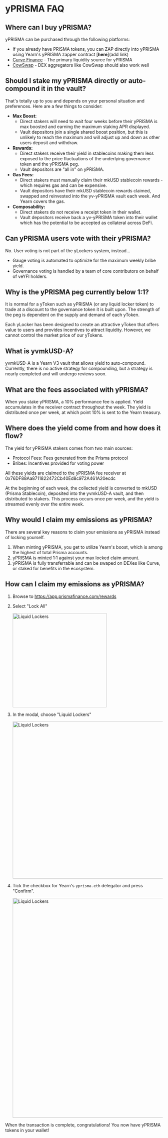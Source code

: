 # yPRISMA FAQ

## Where can I buy yPRISMA?

yPRISMA can be purchased through the following platforms:

* If you already have PRISMA tokens, you can ZAP directly into yPRISMA using Yearn's yPRISMA zapper contract [**here**](add link)
* [Curve Finance](https://curve.fi/#/ethereum/swap?from=0xeeeeeeeeeeeeeeeeeeeeeeeeeeeeeeeeeeeeeeee&to=0xe3668873d944e4a949da05fc8bde419eff543882) - The primary liquidity source for yPRISMA
* [CowSwap](https://swap.cow.fi/#/1/swap/ETH/YPRISMA) - DEX aggregators like CowSwap should also work well

## Should I stake my yPRISMA directly or auto-compound it in the vault?

That's totally up to you and depends on your personal situation and preferences. Here are a few things to consider:

* **Max Boost:**
  * Direct stakers will need to wait four weeks before their yPRISMA is max boosted and earning the maximum staking APR displayed.
  * Vault depositors join a single shared boost position, but this is unlikely to reach the maximum and will adjust up and down as other users deposit and withdraw.
* **Rewards:**
  * Direct stakers receive their yield in stablecoins making them less exposed to the price fluctuations of the underlying governance token and the yPRISMA peg.
  * Vault depositors are "all in" on yPRISMA.
* **Gas Fees:**
  * Direct stakers must manually claim their mkUSD stablecoin rewards - which requires gas and can be expensive.
  * Vault depositors have their mkUSD stablecoin rewards claimed, swapped and reinvested into the yv-yPRISMA vault each week. And Yearn covers the gas.
* **Composability:**
  * Direct stakers do not receive a receipt token in their wallet.
  * Vault depositors receive back a yv-yPRISMA token into their wallet which has the potential to be accepted as collateral across DeFi.

## Can yPRISMA users vote with their yPRISMA?

No. User voting is not part of the yLockers system, instead...

* Gauge voting is automated to optimize for the maximum weekly bribe yield.
* Governance voting is handled by a team of core contributors on behalf of veYFI holders.

## Why is the yPRISMA peg currently below 1:1?

It is normal for a yToken such as yPRISMA (or any liquid locker token) to trade at a discount to the governance token it is built upon. The strength of the peg is dependent on the supply and demand of each yToken.

Each yLocker has been designed to create an attractive yToken that offers value to users and provides incentives to attract liquidity. However, we cannot control the market price of our yTokens.

## What is yvmkUSD-A?

yvmkUSD-A is a Yearn V3 vault that allows yield to auto-compound. Currently, there is no active strategy for compounding, but a strategy is nearly completed and will undergo reviews soon.

## What are the fees associated with yPRISMA?

When you stake yPRISMA, a 10% performance fee is applied. Yield accumulates in the receiver contract throughout the week. The yield is distributed once per week, at which point 10% is sent to the Yearn treasury.

## Where does the yield come from and how does it flow?

The yield for yPRISMA stakers comes from two main sources:

* Protocol Fees: Fees generated from the Prisma protocol
* Bribes: Incentives provided for voting power

All these yields are claimed to the yPRISMA fee receiver at 0x76DF88Aa8711822472Cb40Ed8c972A461A20ecdc

At the beginning of each week, the collected yield is converted to mkUSD (Prisma Stablecoin), deposited into the yvmkUSD-A vault, and then distributed to stakers. This process occurs once per week, and the yield is streamed evenly over the entire week.

## Why would I claim my emissions as yPRISMA?

There are several key reasons to claim your emissions as yPRISMA instead of locking yourself.

1. When minting yPRISMA, you get to utilize Yearn's boost, which is among the highest of total Prisma accounts.
1. yPRISMA is minted 1:1 against your max locked claim amount.
1. yPRISMA is fully transferrable and can be swaped on DEXes like Curve, or staked for benefits in the ecosystem.

## How can I claim my emissions as yPRISMA?

1. Browse to https://app.prismafinance.com/rewards
1. Select "Lock All"

   <img src="https://i.imgur.com/FKpkwcG.png" alt="Liquid Lockers" width="300" />

1. In the modal, choose "Liquid Lockers"

    <img src="https://i.imgur.com/tVEGdkI.png" alt="Liquid Lockers" width="500" />

1. Tick the checkbox for Yearn's `yprisma.eth` delegator and press "Confirm".

    <img src="https://i.imgur.com/NVvfVUG.png" alt="Liquid Lockers" width="700" />

When the transaction is complete, congratulations! You now have yPRISMA tokens in your wallet!
